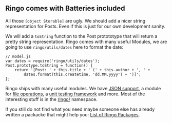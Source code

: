 Ringo comes with Batteries included
----------------------------------------------

All those `[object Storable]` are ugly. We should add a nicer string representation for Posts. Even if this is just for our own development sanity.

We will add a `toString` function to the Post protototype that will return a pretty string representation. Ringo comes with many useful Modules, we are going to use `ringo/utils/dates` here to format the date:

    // model.js
    var dates = require('ringo/utils/dates');
    Post.prototype.toString = function() {
        return '[Post: ' + this.title + ' (' + this.author + ', ' +
            dates.format(this.createtime, 'dd.MM.yyyy') + ')]';
    };

Ringo ships with many useful modules. We have [JSON support](http://ringojs.org/api/master/core/json), a module for [file operations](http://ringojs.org/api/master/fs), a [unit testing framework](http://ringojs.org/api/master/assert) and more. Most of the interesting stuff is in the [ringo/](http://ringojs.org/api/master/) namespace.

If you still do not find what you need maybe someone else has already written a packacke that might help you: [List of Ringo Packages](http://ringojs.org/wiki/Packages/).

